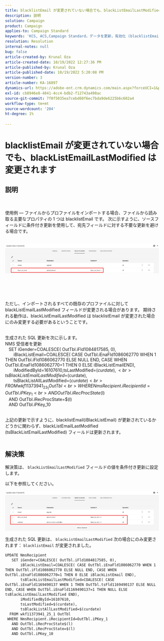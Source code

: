 ```yaml
---
title: blacklistEmail が変更されていない場合でも、blackListEmailLastModified は変更されます
description: 説明
solution: Campaign
product: Campaign
applies-to: Campaign Standard
keywords: 'KCS, ACS,Campaign Standard，データを更新，有効化 (blacklistEmail, blackListEmailLastModified)'
resolution: Resolution
internal-notes: null
bug: false
article-created-by: Krunal Oza
article-created-date: 10/19/2022 12:27:36 PM
article-published-by: Krunal Oza
article-published-date: 10/19/2022 5:20:08 PM
version-number: 3
article-number: KA-16897
dynamics-url: https://adobe-ent.crm.dynamics.com/main.aspx?forceUCI=1&pagetype=entityrecord&etn=knowledgearticle&id=632ed366-a94f-ed11-bba2-00224808679b
exl-id: cb8946e8-4841-4cc4-bdb2-f12743a498ac
source-git-commit: 7f0f5035ea7cebd60f6ec7bda9de6225b6c602a4
workflow-type: tm+mt
source-wordcount: '204'
ht-degree: 1%

---
```


# blacklistEmail が変更されていない場合でも、blackListEmailLastModified は変更されます

## 説明

 <br><br>使用例 — ファイルからプロファイルをインポートする場合、ファイルから読み取る主要なプロパティの 1 つは blacklistEmail です。 次に示すように、ソースフィールドに条件付き更新を使用して、宛先フィールドに対する不要な更新を避ける場合です。

<br>![](assets/___642ed366-a94f-ed11-bba2-00224808679b___.jpeg)<br><br> <br><br> <br><br>ただし、インポートされるすべての既存のプロファイルに対して blackListEmailLastModified フィールドが変更される場合があります。 期待される動作は、blackListEmailLastModified は blacklistEmail が変更された場合にのみ変更する必要があるということです。

<br>生成された SQL 更新を次に示します。
<br>NMS 受信者を更新 
<br>   SET iGender=COALESCE( OutTbl.iFld1084817585, 0),
<br>       iBlackListEmail=COALESCE( CASE OutTbl.iEnaFld1086062770 WHEN 1 THEN OutTbl.iFld1086062770 ELSE NULL END, CASE WHEN OutTbl.iEnaFld1086062770=1 THEN 0 ELSE iBlackListEmailEND),
<br>       iModifiedById=16107610,tsLastModified=$(curdate),
<br>       tsBlackListEmailLastModified=$(curdate),
<br>       tsBlackListAllLastModified=$(curdate) 
<br>  FROM wkf11373941_23_1 OutTbl 
<br> WHERE NmsRecipient.iRecipientId=OutTbl.iPKey_1 
<br>   AND OutTbl.iRecProcState$(l) 
<br>   AND OutTbl.iRecProcState=$(l) 
<br>   AND OutTbl.iPKey_10


<br>上記の更新で示すように、blacklistEmail(iBlackListEmail) が更新されているかどうかに関わらず、blackListEmailLastModified (tsBlackListEmailLastModified) フィールドは更新されます。
<br> 

## 解決策


解決策は、 `blackListEmailLastModified` フィールドの値を条件付き更新に設定します。

以下を参照してください。

![](assets/46d6b7ee-ab97-eb11-b1ac-002248093c2a.png)

生成された SQL 更新は、 `blackListEmailLastModified` 次の場合にのみ変更されます： `blacklistEmail` が変更されました。




```
UPDATE NmsRecipient 
   SET iGender=COALESCE( OutTbl.iFld1084817585, 0),
       iBlackListEmail=COALESCE( CASE OutTbl.iEnaFld1086062770 WHEN 1 THEN OutTbl.iFld1086062770 ELSE NULL END, CASE WHEN OutTbl.iEnaFld1086062770=1 THEN 0 ELSE iBlackListEmail END),
       tsBlackListEmailLastModified=COALESCE( CASE OutTbl.iEnaFld1169490137 WHEN 1 THEN OutTbl.tsFld1169490137 ELSE NULL END, CASE WHEN OutTbl.iEnaFld1169490137=1 THEN NULL ELSE tsBlackListEmailLastModified END),
       iModifiedById=16107610,
       tsLastModified=$(curdate),
       tsBlackListAllLastModified=$(curdate) 
  FROM wkf11373941_25_1 OutTbl 
 WHERE NmsRecipient.iRecipientId=OutTbl.iPKey_1 
   AND OutTbl.iRecProcState$(l) 
   AND OutTbl.iRecProcState=$(l) 
   AND OutTbl.iPKey_10
```
